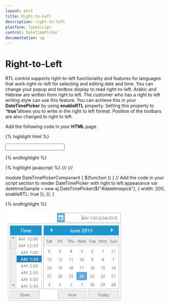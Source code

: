 ```yaml
---
layout: post
title: Right-to-Left
description: right-to-left
platform: TypeScript
control: DateTimePicker
documentation: ug 
---
```


# Right-to-Left

RTL control supports right-to-left functionality and features for languages that work right-to-left for selecting and editing date and time. You can change your popup and textbox display to read right-to-left. Arabic and Hebrew are written from right to left. The customer who has a right to left writing style can use this feature. You can achieve this in your **DateTimePicker** by using **enableRTL** property. Setting this property to “**true**”allows you to write in the right to left format. Position of the toolbars are also changed to right to left.

Add the following code in your **HTML** page.

{% highlight html %}
  
<div class="control">
   <input type="text" id="dateTime" />
</div>

{% endhighlight %}


{% highlight javascript %}
/// <reference path="tsfiles/jquery.d.ts" />
/// <reference path="tsfiles/ej.web.all.d.ts" />

module DateTimePickerComponent {
    $(function () {
    // Add the code in your script section to render DateTimePicker with right to left appearance
     var datetimeSample = new ej.DateTimePicker($("#datetimepick"), {
       width: 200,
       enableRTL: true
    });
    });
}

{% endhighlight %}
  
![](Right-to-Left_images/Right-to-Left_img1.png)

